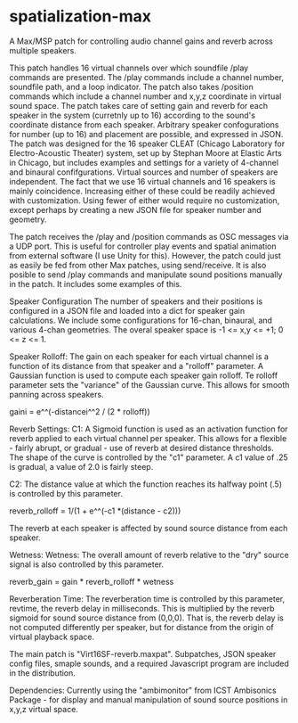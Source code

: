 # spatialization-max
A Max/MSP patch for controlling audio channel gains and reverb across multiple speakers. 

This patch handles 16 virtual channels over which soundfile /play commands are presented. The /play commands include a channel number, soundfile path, and a loop indicator. The patch also takes /position commands which include a channel number and x,y,z coordinate in virtual sound space. The patch takes care of setting gain and reverb for each speaker in the system (curretnly up to 16) according to the sound's coordinate distance from each speaker. Arbitrary speaker confogurations for number (up to 16) and placement are possible, and expressed in JSON. The patch was designed for the 16 speaker CLEAT (Chicago Laboratory for Electro-Acoustic Theater) system, set up by Stephan Moore at Elastic Arts in Chicago, but includes examples and settings for a variety of 4-channel and binaural confifgurations. Virtual sources and number of speakers are independent. The fact that we use 16 virtual channels and 16 speakers is mainly coincidence. Increasing either of these could be readily achieved with customization. Using fewer of either would require no customization, except perhaps by creating a new JSON file for speaker number and geometry. 

The patch receives the /play and /position commands as OSC messages via a UDP port. This is useful for controller play events and spatial animation from external software (I use Unity for this). However, the patch could just as easily be fed from other Max patches, using send/receive. It is also posible to send /play commands and manipulate sound positions manually in the patch. It includes some examples of this. 

Speaker Configuration
The number of speakers and their positions is configured in a JSON file and loaded into a dict for speaker gain calculations. We include some configurations for 16-chan, binaural, and various 4-chan geometries. The overal speaker space is -1 <= x,y <= +1; 0 <= z <= 1.

Speaker Rolloff:
The gain on each speaker for each virtual channel is a function of its distance from that speaker and a "rolloff" parameter. A Gaussian function is used to compute each speaker gain rolloff. Te rolloff parameter sets the "variance" of the Gaussian curve. This allows for smooth panning across speakers.

gaini = e^^(-distancei^^2 / (2 * rolloff))

Reverb Settings:
C1: A Sigmoid function is used as an activation function for reverb applied to each virtual channel per speaker. This allows for a flexible - fairly abrupt, or gradual  - use of reverb at desired distance thresholds. The shape of the curve is controlled by the "c1" parameter. A c1 value of .25 is gradual, a value of 2.0 is fairly steep.

C2: The distance value at which the function reaches its halfway point (.5) is controlled by this parameter. 

reverb_rolloff = 1/(1 + e^^(-c1 *(distance - c2)))

The reverb at each speaker is affected by sound source distance from each speaker. 

Wetness:
Wetness: The overall amount of reverb relative to the "dry" source signal is also controlled by this parameter.

reverb_gain = gain * reverb_rolloff * wetness

Reverberation Time: 
The reverberation time is controlled by this parameter, revtime, the reverb delay in milliseconds. This is multiplied by the reverb sigmoid for sound source distance from (0,0,0). That is, the reverb delay is not computed differently per speaker, but for distance from the origin of virtual playback space.

The main patch is "Virt16SF-reverb.maxpat". Subpatches, JSON speaker config files, smaple sounds, and a required Javascript program are included in the distribution.

Dependencies:
Currently using the "ambimonitor" from ICST Ambisonics Package - for display and manual manipulation of sound source positions in x,y,z virtual space. 

